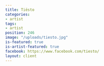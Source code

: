 ```yaml
---
title: Tiësto
categories:
- artist
tags:
- artist
position: 246
image: "/uploads/tiesto.jpg"
is-featured: true
is-artist-featured: true
facebook: https://www.facebook.com/tiesto/
layout: client
---
```


